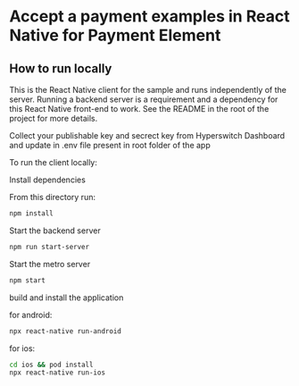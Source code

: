 # Accept a payment examples in React Native for Payment Element

## How to run locally

This is the React Native client for the sample and runs independently of the server.
Running a backend server is a requirement and a dependency for this React Native front-end to work. See the README in the root of the project for more details.

Collect your publishable key and secrect key from Hyperswitch Dashboard and update in .env file present in root folder of the app 

To run the client locally:

Install dependencies

From this directory run:

```sh
npm install
```

Start the backend server

```sh
npm run start-server
```

Start the metro server

```sh
npm start
```

build and install the application

for android:
```sh
npx react-native run-android
```

for ios:
```sh
cd ios && pod install 
npx react-native run-ios

```

